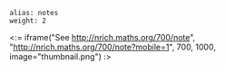 ````
alias: notes
weight: 2
````

<:= iframe("See http://nrich.maths.org/700/note", "http://nrich.maths.org/700/note?mobile=1", 700, 1000, image="thumbnail.png") :>